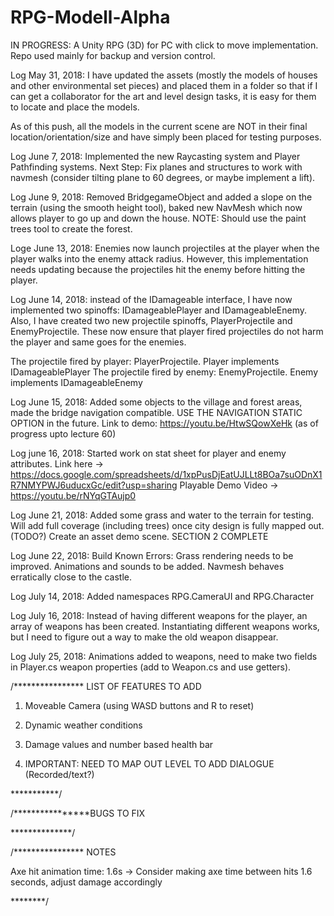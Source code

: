 # RPG-Modell-Alpha
IN PROGRESS: A Unity RPG (3D) for PC with click to move implementation. Repo used mainly for backup and version control.



Log May 31, 2018: I have updated the assets (mostly the models of houses and other environmental set pieces) and placed them in a folder so that if I can get a collaborator for the art and level design tasks, it is easy for them to locate and place the models.

As of this push, all the models in the current scene are NOT in their final location/orientation/size and have simply been placed for testing purposes.

Log June 7, 2018: Implemented the new Raycasting system and Player Pathfinding systems. Next Step: Fix planes and structures to work with navmesh (consider tilting plane to 60 degrees, or maybe implement a lift).

Log June 9, 2018: Removed BridgegameObject and added a slope on the terrain (using the smooth height tool), baked new NavMesh which now allows player to go up and down the house. NOTE: Should use the paint trees tool to create the forest.

Loge June 13, 2018: Enemies now launch projectiles at the player when the player walks into the enemy attack radius. However, this implementation needs updating because
the projectiles hit the enemy before hitting the player.

Log June 14, 2018: instead of the IDamageable interface, I have now implemented two spinoffs: IDamageablePlayer and IDamageableEnemy. Also, I have created two new projectile spinoffs, PlayerProjectile and EnemyProjectile. These now ensure that player fired projectiles do not harm the player and same goes for the enemies.

The projectile fired by player: PlayerProjectile. Player implements IDamageablePlayer
The projectile fired by enemy: EnemyProjectile. Enemy implements IDamageableEnemy

Log June 15, 2018: Added some objects to the village and forest areas, made the bridge navigation compatible. USE THE NAVIGATION STATIC OPTION in the future.
Link to demo: https://youtu.be/HtwSQowXeHk  (as of progress upto lecture 60)

Log june 16, 2018: Started work on stat sheet for player and enemy attributes. Link here -> https://docs.google.com/spreadsheets/d/1xpPusDjEatUJLLt8BOa7suODnX1R7NMYPWJ6uducxGc/edit?usp=sharing
Playable Demo Video -> https://youtu.be/rNYqGTAujp0

Log June 21, 2018: Added some grass and water to the terrain for testing. Will add full coverage (including trees) once city design is fully mapped out. (TODO?) Create an asset demo scene. SECTION 2 COMPLETE

Log June 22, 2018: Build Known Errors: Grass rendering needs to be improved.
Animations and sounds to be added. Navmesh behaves erratically close to the castle.

Log July 14, 2018: Added namespaces RPG.CameraUI and RPG.Character

Log July 16, 2018: Instead of having different weapons for the player, an array of weapons has been created. Instantiating different weapons works, but I need to figure out a way to make the old weapon disappear.

Log July 25, 2018: Animations added to weapons, need to make two fields in Player.cs weapon properties (add to Weapon.cs and use getters).



/**************** LIST OF FEATURES TO ADD

1) Moveable Camera (using WASD buttons and R to reset)

2) Dynamic weather conditions

3) Damage values and number based health bar

4) IMPORTANT: NEED TO MAP OUT LEVEL TO ADD DIALOGUE (Recorded/text?)



***********/

/****************BUGS TO FIX



**************/


/**************** NOTES

Axe hit animation time: 1.6s -> Consider making axe time between hits 1.6 seconds, adjust damage accordingly

********/